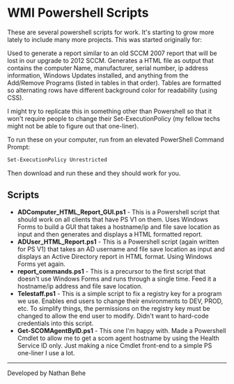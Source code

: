# WMI Powershell Scripts
These are several powershell scripts for work.  It's starting to grow more lately to include many more projects.  This was started originally for:

Used to generate a report similar to an old SCCM 2007 report that will be lost in our upgrade to 2012 SCCM.  Generates a HTML file as output that contains the computer Name, manufacturer, serial number, ip address information, Windows Updates installed, and anything from the Add/Remove Programs (listed in tables in that order).  Tables are formatted so alternating rows have different background color for readability (using CSS).

I might try to replicate this in something other than Powershell so that it won't require people to change their Set-ExecutionPolicy (my fellow techs might not be able to figure out that one-liner).

To run these on your computer, run from an elevated PowerShell Command Prompt:
```sh
Set-ExecutionPolicy Unrestricted
```
Then download and run these and they should work for you.

## Scripts

* **ADComputer_HTML_Report_GUI.ps1** - This is a Powershell script that should work on all clients that have PS V1 on them.  Uses Windows Forms to build a GUI that takes a hostname/ip and file save location as input and then generates and displays a HTML formatted report.
* **ADUser_HTML_Report.ps1** - This is a Powershell script (again written for PS V1) that takes an AD username and file save location as input and displays an Active Directory report in HTML format.  Using Windows Forms yet again.
* **report_commands.ps1** - This is a precursor to the first script that doesn't use Windows Forms and runs through a single time.  Feed it a hostname/ip address and file save location.
*  **Telestaff.ps1** - This is a simple script to fix a registry key for a program we use.  Enables end users to change their environments to DEV, PROD, etc.  To simplify things, the permissions on the registry key must be changed to allow the end user to modify.  Didn't want to hard-code credentials into this script.
*  **Get-SCOMAgentByID.ps1** - This one I'm happy with.  Made a Powershell Cmdlet to allow me to get a scom agent hostname by using the Health Service ID only.  Just making a nice Cmdlet front-end to a simple PS one-liner I use a lot.

----------

Developed by Nathan Behe
